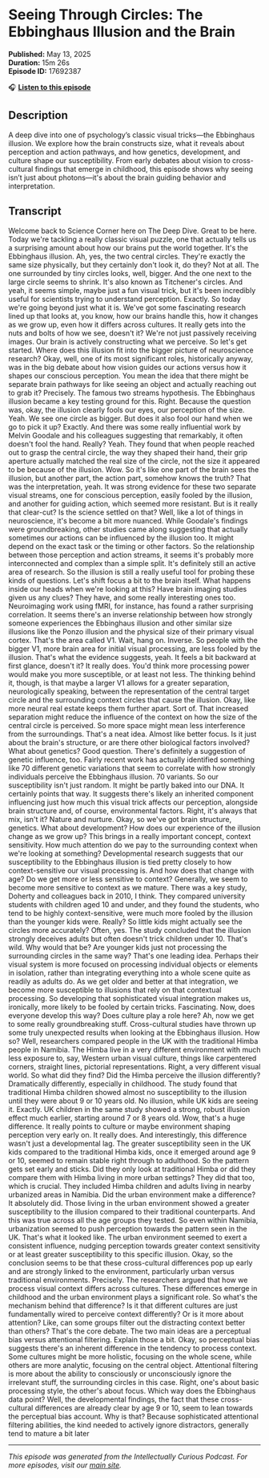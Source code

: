 # Seeing Through Circles: The Ebbinghaus Illusion and the Brain

**Published:** May 13, 2025  
**Duration:** 15m 26s  
**Episode ID:** 17692387

🎧 **[Listen to this episode](https://intellectuallycurious.buzzsprout.com/2529712/episodes/17692387-seeing-through-circles-the-ebbinghaus-illusion-and-the-brain)**

## Description

A deep dive into one of psychology’s classic visual tricks—the Ebbinghaus illusion. We explore how the brain constructs size, what it reveals about perception and action pathways, and how genetics, development, and culture shape our susceptibility. From early debates about vision to cross-cultural findings that emerge in childhood, this episode shows why seeing isn’t just about photons—it's about the brain guiding behavior and interpretation.

## Transcript

Welcome back to Science Corner here on The Deep Dive. Great to be here. Today we're tackling a really classic visual puzzle, one that actually tells us a surprising amount about how our brains put the world together. It's the Ebbinghaus illusion. Ah, yes, the two central circles. They're exactly the same size physically, but they certainly don't look it, do they? Not at all. The one surrounded by tiny circles looks, well, bigger. And the one next to the large circle seems to shrink. It's also known as Titchener's circles. And yeah, it seems simple, maybe just a fun visual trick, but it's been incredibly useful for scientists trying to understand perception. Exactly. So today we're going beyond just what it is. We've got some fascinating research lined up that looks at, you know, how our brains handle this, how it changes as we grow up, even how it differs across cultures. It really gets into the nuts and bolts of how we see, doesn't it? We're not just passively receiving images. Our brain is actively constructing what we perceive. So let's get started. Where does this illusion fit into the bigger picture of neuroscience research? Okay, well, one of its most significant roles, historically anyway, was in the big debate about how vision guides our actions versus how it shapes our conscious perception. You mean the idea that there might be separate brain pathways for like seeing an object and actually reaching out to grab it? Precisely. The famous two streams hypothesis. The Ebbinghaus illusion became a key testing ground for this. Right. Because the question was, okay, the illusion clearly fools our eyes, our perception of the size. Yeah. We see one circle as bigger. But does it also fool our hand when we go to pick it up? Exactly. And there was some really influential work by Melvin Goodale and his colleagues suggesting that remarkably, it often doesn't fool the hand. Really? Yeah. They found that when people reached out to grasp the central circle, the way they shaped their hand, their grip aperture actually matched the real size of the circle, not the size it appeared to be because of the illusion. Wow. So it's like one part of the brain sees the illusion, but another part, the action part, somehow knows the truth? That was the interpretation, yeah. It was strong evidence for these two separate visual streams, one for conscious perception, easily fooled by the illusion, and another for guiding action, which seemed more resistant. But is it really that clear-cut? Is the science settled on that? Well, like a lot of things in neuroscience, it's become a bit more nuanced. While Goodale's findings were groundbreaking, other studies came along suggesting that actually sometimes our actions can be influenced by the illusion too. It might depend on the exact task or the timing or other factors. So the relationship between those perception and action streams, it seems it's probably more interconnected and complex than a simple split. It's definitely still an active area of research. So the illusion is still a really useful tool for probing these kinds of questions. Let's shift focus a bit to the brain itself. What happens inside our heads when we're looking at this? Have brain imaging studies given us any clues? They have, and some really interesting ones too. Neuroimaging work using fMRI, for instance, has found a rather surprising correlation. It seems there's an inverse relationship between how strongly someone experiences the Ebbinghaus illusion and other similar size illusions like the Ponzo illusion and the physical size of their primary visual cortex. That's the area called V1. Wait, hang on. Inverse. So people with the bigger V1, more brain area for initial visual processing, are less fooled by the illusion. That's what the evidence suggests, yeah. It feels a bit backward at first glance, doesn't it? It really does. You'd think more processing power would make you more susceptible, or at least not less. The thinking behind it, though, is that maybe a larger V1 allows for a greater separation, neurologically speaking, between the representation of the central target circle and the surrounding context circles that cause the illusion. Okay, like more neural real estate keeps them further apart. Sort of. That increased separation might reduce the influence of the context on how the size of the central circle is perceived. So more space might mean less interference from the surroundings. That's a neat idea. Almost like better focus. Is it just about the brain's structure, or are there other biological factors involved? What about genetics? Good question. There's definitely a suggestion of genetic influence, too. Fairly recent work has actually identified something like 70 different genetic variations that seem to correlate with how strongly individuals perceive the Ebbinghaus illusion. 70 variants. So our susceptibility isn't just random. It might be partly baked into our DNA. It certainly points that way. It suggests there's likely an inherited component influencing just how much this visual trick affects our perception, alongside brain structure and, of course, environmental factors. Right, it's always that mix, isn't it? Nature and nurture. Okay, so we've got brain structure, genetics. What about development? How does our experience of the illusion change as we grow up? This brings in a really important concept, context sensitivity. How much attention do we pay to the surrounding context when we're looking at something? Developmental research suggests that our susceptibility to the Ebbinghaus illusion is tied pretty closely to how context-sensitive our visual processing is. And how does that change with age? Do we get more or less sensitive to context? Generally, we seem to become more sensitive to context as we mature. There was a key study, Doherty and colleagues back in 2010, I think. They compared university students with children aged 10 and under, and they found the students, who tend to be highly context-sensitive, were much more fooled by the illusion than the younger kids were. Really? So little kids might actually see the circles more accurately? Often, yes. The study concluded that the illusion strongly deceives adults but often doesn't trick children under 10. That's wild. Why would that be? Are younger kids just not processing the surrounding circles in the same way? That's one leading idea. Perhaps their visual system is more focused on processing individual objects or elements in isolation, rather than integrating everything into a whole scene quite as readily as adults do. As we get older and better at that integration, we become more susceptible to illusions that rely on that contextual processing. So developing that sophisticated visual integration makes us, ironically, more likely to be fooled by certain tricks. Fascinating. Now, does everyone develop this way? Does culture play a role here? Ah, now we get to some really groundbreaking stuff. Cross-cultural studies have thrown up some truly unexpected results when looking at the Ebbinghaus illusion. How so? Well, researchers compared people in the UK with the traditional Himba people in Namibia. The Himba live in a very different environment with much less exposure to, say, Western urban visual culture, things like carpentered corners, straight lines, pictorial representations. Right, a very different visual world. So what did they find? Did the Himba perceive the illusion differently? Dramatically differently, especially in childhood. The study found that traditional Himba children showed almost no susceptibility to the illusion until they were about 9 or 10 years old. No illusion, while UK kids are seeing it. Exactly. UK children in the same study showed a strong, robust illusion effect much earlier, starting around 7 or 8 years old. Wow, that's a huge difference. It really points to culture or maybe environment shaping perception very early on. It really does. And interestingly, this difference wasn't just a developmental lag. The greater susceptibility seen in the UK kids compared to the traditional Himba kids, once it emerged around age 9 or 10, seemed to remain stable right through to adulthood. So the pattern gets set early and sticks. Did they only look at traditional Himba or did they compare them with Himba living in more urban settings? They did that too, which is crucial. They included Himba children and adults living in nearby urbanized areas in Namibia. Did the urban environment make a difference? It absolutely did. Those living in the urban environment showed a greater susceptibility to the illusion compared to their traditional counterparts. And this was true across all the age groups they tested. So even within Namibia, urbanization seemed to push perception towards the pattern seen in the UK. That's what it looked like. The urban environment seemed to exert a consistent influence, nudging perception towards greater context sensitivity or at least greater susceptibility to this specific illusion. Okay, so the conclusion seems to be that these cross-cultural differences pop up early and are strongly linked to the environment, particularly urban versus traditional environments. Precisely. The researchers argued that how we process visual context differs across cultures. These differences emerge in childhood and the urban environment plays a significant role. So what's the mechanism behind that difference? Is it that different cultures are just fundamentally wired to perceive context differently? Or is it more about attention? Like, can some groups filter out the distracting context better than others? That's the core debate. The two main ideas are a perceptual bias versus attentional filtering. Explain those a bit. Okay, so perceptual bias suggests there's an inherent difference in the tendency to process context. Some cultures might be more holistic, focusing on the whole scene, while others are more analytic, focusing on the central object. Attentional filtering is more about the ability to consciously or unconsciously ignore the irrelevant stuff, the surrounding circles in this case. Right, one's about basic processing style, the other's about focus. Which way does the Ebbinghaus data point? Well, the developmental findings, the fact that these cross-cultural differences are already clear by age 9 or 10, seem to lean towards the perceptual bias account. Why is that? Because sophisticated attentional filtering abilities, the kind needed to actively ignore distractors, generally tend to mature a bit later

---
*This episode was generated from the Intellectually Curious Podcast. For more episodes, visit our [main site](https://intellectuallycurious.buzzsprout.com).*
